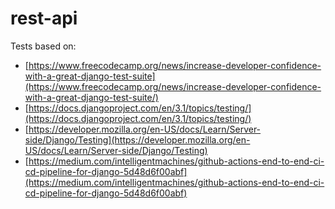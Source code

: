 # rest-api


Tests based on: 
- [https://www.freecodecamp.org/news/increase-developer-confidence-with-a-great-django-test-suite](https://www.freecodecamp.org/news/increase-developer-confidence-with-a-great-django-test-suite/)
- [https://docs.djangoproject.com/en/3.1/topics/testing/](https://docs.djangoproject.com/en/3.1/topics/testing/)
- [https://developer.mozilla.org/en-US/docs/Learn/Server-side/Django/Testing](https://developer.mozilla.org/en-US/docs/Learn/Server-side/Django/Testing)
- [https://medium.com/intelligentmachines/github-actions-end-to-end-ci-cd-pipeline-for-django-5d48d6f00abf](https://medium.com/intelligentmachines/github-actions-end-to-end-ci-cd-pipeline-for-django-5d48d6f00abf)